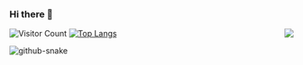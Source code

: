 ### Hi there 👋

<!-- ![daidai21 github stats](https://github-readme-stats.vercel.app/api?username=chenzhenxxx&&show_icons=true&&title_color=0366d6&&icon_color=0366d6) -->

<!-- ![Top Lang](https://github-readme-stats.vercel.app/api/top-langs/?username=chenzhenxxx&layout=compact&hide=jupyter%20notebook,html) -->

![Visitor Count](https://profile-counter.glitch.me/chenzhenxxx/count.svg)
<dev>
[![Top Langs](https://github-readme-stats.vercel.app/api/top-langs/?username=chenzhenxxx&layout=compact)](https://github.com/Christmas/github-readme-stats)
<dev>
<a href="https://passer-by.com/" target="_blank"><img align="right" src="https://github-readme-stats.vercel.app/api?username=chenzhenxxx&show_icons=true&count_private=false&theme=vue-dark" /></a>
<dev>
  <!-- Snake Code Contribution Map 贪吃蛇代码贡献图 -->
<picture>
  <source media="(prefers-color-scheme: dark)" srcset="https://cdn.jsdelivr.net/gh/chenzhenxxx/chenzhenxxx/profile-snake-contrib/github-contribution-grid-snake-dark.svg" />
  <source media="(prefers-color-scheme: light)" srcset="https://cdn.jsdelivr.net/gh/chenzhenxxx/chenzhenxxx/profile-snake-contrib/github-contribution-grid-snake.svg" />
  <img alt="github-snake" src="https://cdn.jsdelivr.net/gh/chenzhenxxx/chenzhenxxx/profile-snake-contrib/github-contribution-grid-snake-dark.svg" />
</picture>
